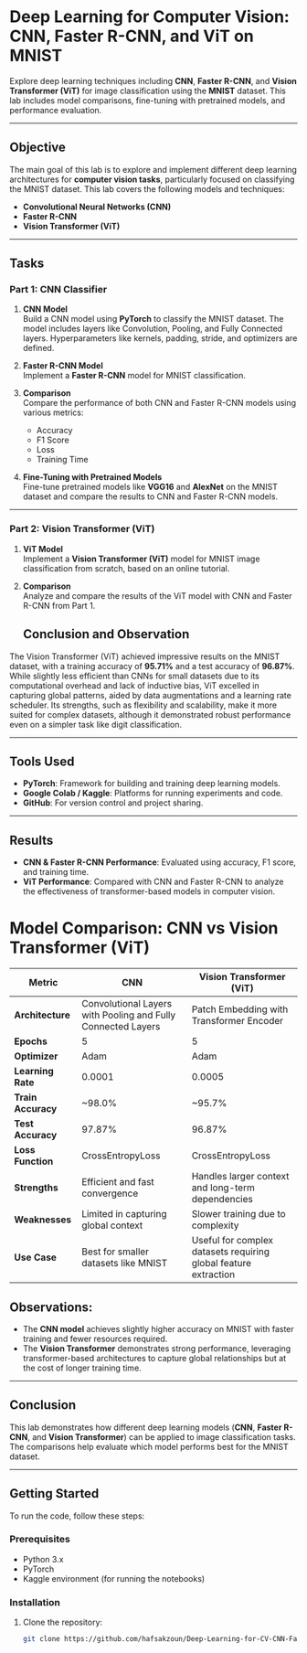 # Deep Learning for Computer Vision: CNN, Faster R-CNN, and ViT on MNIST

Explore deep learning techniques including **CNN**, **Faster R-CNN**, and **Vision Transformer (ViT)** for image classification using the **MNIST** dataset. This lab includes model comparisons, fine-tuning with pretrained models, and performance evaluation.

---

## **Objective**

The main goal of this lab is to explore and implement different deep learning architectures for **computer vision tasks**, particularly focused on classifying the MNIST dataset. This lab covers the following models and techniques:

- **Convolutional Neural Networks (CNN)**
- **Faster R-CNN**
- **Vision Transformer (ViT)**

---

## **Tasks**

### **Part 1: CNN Classifier**
1. **CNN Model**  
   Build a CNN model using **PyTorch** to classify the MNIST dataset. The model includes layers like Convolution, Pooling, and Fully Connected layers. Hyperparameters like kernels, padding, stride, and optimizers are defined.
   
2. **Faster R-CNN Model**  
   Implement a **Faster R-CNN** model for MNIST classification.

3. **Comparison**  
   Compare the performance of both CNN and Faster R-CNN models using various metrics:
   - Accuracy
   - F1 Score
   - Loss
   - Training Time

4. **Fine-Tuning with Pretrained Models**  
   Fine-tune pretrained models like **VGG16** and **AlexNet** on the MNIST dataset and compare the results to CNN and Faster R-CNN models.

---

### **Part 2: Vision Transformer (ViT)**
1. **ViT Model**  
   Implement a **Vision Transformer (ViT)** model for MNIST image classification from scratch, based on an online tutorial.

2. **Comparison**  
   Analyze and compare the results of the ViT model with CNN and Faster R-CNN from Part 1.
   ## Conclusion and Observation

The Vision Transformer (ViT) achieved impressive results on the MNIST dataset, with a training accuracy of **95.71%** and a test accuracy of **96.87%**. While slightly less efficient than CNNs for small datasets due to its computational overhead and lack of inductive bias, ViT excelled in capturing global patterns, aided by data augmentations and a learning rate scheduler. Its strengths, such as flexibility and scalability, make it more suited for complex datasets, although it demonstrated robust performance even on a simpler task like digit classification.


---

## **Tools Used**

- **PyTorch**: Framework for building and training deep learning models.
- **Google Colab / Kaggle**: Platforms for running experiments and code.
- **GitHub**: For version control and project sharing.

---

## **Results**

- **CNN & Faster R-CNN Performance**: Evaluated using accuracy, F1 score, and training time.
- **ViT Performance**: Compared with CNN and Faster R-CNN to analyze the effectiveness of transformer-based models in computer vision.

# Model Comparison: CNN vs Vision Transformer (ViT)

| Metric           | CNN                  | Vision Transformer (ViT) |
|-------------------|----------------------|---------------------------|
| **Architecture** | Convolutional Layers with Pooling and Fully Connected Layers | Patch Embedding with Transformer Encoder |
| **Epochs**       | 5                    | 5                         |
| **Optimizer**    | Adam                 | Adam                      |
| **Learning Rate**| 0.0001               | 0.0005                    |
| **Train Accuracy**| ~98.0%              | ~95.7%                    |
| **Test Accuracy** | 97.87%              | 96.87%                    |
| **Loss Function** | CrossEntropyLoss     | CrossEntropyLoss          |
| **Strengths**    | Efficient and fast convergence | Handles larger context and long-term dependencies |
| **Weaknesses**   | Limited in capturing global context | Slower training due to complexity |
| **Use Case**     | Best for smaller datasets like MNIST | Useful for complex datasets requiring global feature extraction |

## Observations:
- The **CNN model** achieves slightly higher accuracy on MNIST with faster training and fewer resources required.
- The **Vision Transformer** demonstrates strong performance, leveraging transformer-based architectures to capture global relationships but at the cost of longer training time.


---

## **Conclusion**

This lab demonstrates how different deep learning models (**CNN**, **Faster R-CNN**, and **Vision Transformer**) can be applied to image classification tasks. The comparisons help evaluate which model performs best for the MNIST dataset.

---

## **Getting Started**

To run the code, follow these steps:

### **Prerequisites**
- Python 3.x
- PyTorch
- Kaggle environment (for running the notebooks)

### **Installation**
1. Clone the repository:
   ```bash
   git clone https://github.com/hafsakzoun/Deep-Learning-for-CV-CNN-Faster-R-CNN-and-ViT-on-MNIST.git

